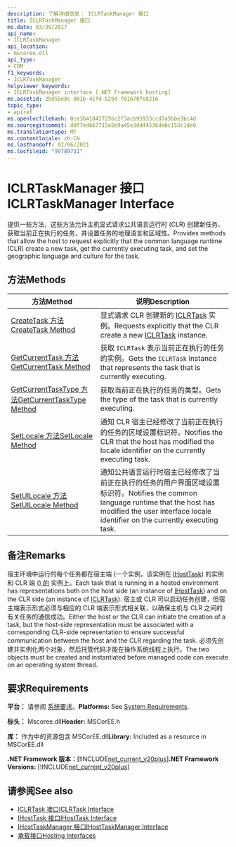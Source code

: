 ```yaml
---
description: 了解详细信息： ICLRTaskManager 接口
title: ICLRTaskManager 接口
ms.date: 03/30/2017
api_name:
- ICLRTaskManager
api_location:
- mscoree.dll
api_type:
- COM
f1_keywords:
- ICLRTaskManager
helpviewer_keywords:
- ICLRTaskManager interface [.NET Framework hosting]
ms.assetid: 2bd55e0c-001b-41fd-b29d-f01670fe8216
topic_type:
- apiref
ms.openlocfilehash: 0ce3641042725bc2f3acb95933ccd7a5bbe3bc4d
ms.sourcegitcommit: ddf7edb67715a5b9a45e3dd44536dabc153c1de0
ms.translationtype: MT
ms.contentlocale: zh-CN
ms.lasthandoff: 02/06/2021
ms.locfileid: "99789731"
---
```

# <a name="iclrtaskmanager-interface"></a><span data-ttu-id="0b42d-103">ICLRTaskManager 接口</span><span class="sxs-lookup"><span data-stu-id="0b42d-103">ICLRTaskManager Interface</span></span>

<span data-ttu-id="0b42d-104">提供一些方法，这些方法允许主机显式请求公共语言运行时 (CLR) 创建新任务、获取当前正在执行的任务，并设置任务的地理语言和区域性。</span><span class="sxs-lookup"><span data-stu-id="0b42d-104">Provides methods that allow the host to request explicitly that the common language runtime (CLR) create a new task, get the currently executing task, and set the geographic language and culture for the task.</span></span>  
  
## <a name="methods"></a><span data-ttu-id="0b42d-105">方法</span><span class="sxs-lookup"><span data-stu-id="0b42d-105">Methods</span></span>  
  
|<span data-ttu-id="0b42d-106">方法</span><span class="sxs-lookup"><span data-stu-id="0b42d-106">Method</span></span>|<span data-ttu-id="0b42d-107">说明</span><span class="sxs-lookup"><span data-stu-id="0b42d-107">Description</span></span>|  
|------------|-----------------|  
|[<span data-ttu-id="0b42d-108">CreateTask 方法</span><span class="sxs-lookup"><span data-stu-id="0b42d-108">CreateTask Method</span></span>](iclrtaskmanager-createtask-method.md)|<span data-ttu-id="0b42d-109">显式请求 CLR 创建新的 [ICLRTask](iclrtask-interface.md) 实例。</span><span class="sxs-lookup"><span data-stu-id="0b42d-109">Requests explicitly that the CLR create a new [ICLRTask](iclrtask-interface.md) instance.</span></span>|  
|[<span data-ttu-id="0b42d-110">GetCurrentTask 方法</span><span class="sxs-lookup"><span data-stu-id="0b42d-110">GetCurrentTask Method</span></span>](iclrtaskmanager-getcurrenttask-method.md)|<span data-ttu-id="0b42d-111">获取 `ICLRTask` 表示当前正在执行的任务的实例。</span><span class="sxs-lookup"><span data-stu-id="0b42d-111">Gets the `ICLRTask` instance that represents the task that is currently executing.</span></span>|  
|[<span data-ttu-id="0b42d-112">GetCurrentTaskType 方法</span><span class="sxs-lookup"><span data-stu-id="0b42d-112">GetCurrentTaskType Method</span></span>](iclrtaskmanager-getcurrenttasktype-method.md)|<span data-ttu-id="0b42d-113">获取当前正在执行的任务的类型。</span><span class="sxs-lookup"><span data-stu-id="0b42d-113">Gets the type of the task that is currently executing.</span></span>|  
|[<span data-ttu-id="0b42d-114">SetLocale 方法</span><span class="sxs-lookup"><span data-stu-id="0b42d-114">SetLocale Method</span></span>](iclrtaskmanager-setlocale-method.md)|<span data-ttu-id="0b42d-115">通知 CLR 宿主已经修改了当前正在执行的任务的区域设置标识符。</span><span class="sxs-lookup"><span data-stu-id="0b42d-115">Notifies the CLR that the host has modified the locale identifier on the currently executing task.</span></span>|  
|[<span data-ttu-id="0b42d-116">SetUILocale 方法</span><span class="sxs-lookup"><span data-stu-id="0b42d-116">SetUILocale Method</span></span>](iclrtaskmanager-setuilocale-method.md)|<span data-ttu-id="0b42d-117">通知公共语言运行时宿主已经修改了当前正在执行的任务的用户界面区域设置标识符。</span><span class="sxs-lookup"><span data-stu-id="0b42d-117">Notifies the common language runtime that the host has modified the user interface locale identifier on the currently executing task.</span></span>|  
  
## <a name="remarks"></a><span data-ttu-id="0b42d-118">备注</span><span class="sxs-lookup"><span data-stu-id="0b42d-118">Remarks</span></span>  

 <span data-ttu-id="0b42d-119">宿主环境中运行的每个任务都在宿主端 (一个实例，该实例在 [IHostTask](ihosttask-interface.md)) 的实例和 CLR 端 [ () 的](iclrtask-interface.md) 实例上。</span><span class="sxs-lookup"><span data-stu-id="0b42d-119">Each task that is running in a hosted environment has representations both on the host side (an instance of [IHostTask](ihosttask-interface.md)) and on the CLR side (an instance of [ICLRTask](iclrtask-interface.md)).</span></span> <span data-ttu-id="0b42d-120">宿主或 CLR 可以启动任务创建，但宿主端表示形式必须与相应的 CLR 端表示形式相关联，以确保主机与 CLR 之间的有关任务的通信成功。</span><span class="sxs-lookup"><span data-stu-id="0b42d-120">Either the host or the CLR can initiate the creation of a task, but the host-side representation must be associated with a corresponding CLR-side representation to ensure successful communication between the host and the CLR regarding the task.</span></span> <span data-ttu-id="0b42d-121">必须先创建并实例化两个对象，然后托管代码才能在操作系统线程上执行。</span><span class="sxs-lookup"><span data-stu-id="0b42d-121">The two objects must be created and instantiated before managed code can execute on an operating system thread.</span></span>  
  
## <a name="requirements"></a><span data-ttu-id="0b42d-122">要求</span><span class="sxs-lookup"><span data-stu-id="0b42d-122">Requirements</span></span>  

 <span data-ttu-id="0b42d-123">**平台：** 请参阅 [系统要求](../../get-started/system-requirements.md)。</span><span class="sxs-lookup"><span data-stu-id="0b42d-123">**Platforms:** See [System Requirements](../../get-started/system-requirements.md).</span></span>  
  
 <span data-ttu-id="0b42d-124">**标头：** Mscoree.dll</span><span class="sxs-lookup"><span data-stu-id="0b42d-124">**Header:** MSCorEE.h</span></span>  
  
 <span data-ttu-id="0b42d-125">**库：** 作为中的资源包含 MSCorEE.dll</span><span class="sxs-lookup"><span data-stu-id="0b42d-125">**Library:** Included as a resource in MSCorEE.dll</span></span>  
  
 <span data-ttu-id="0b42d-126">**.NET Framework 版本：**[!INCLUDE[net_current_v20plus](../../../../includes/net-current-v20plus-md.md)]</span><span class="sxs-lookup"><span data-stu-id="0b42d-126">**.NET Framework Versions:** [!INCLUDE[net_current_v20plus](../../../../includes/net-current-v20plus-md.md)]</span></span>  
  
## <a name="see-also"></a><span data-ttu-id="0b42d-127">请参阅</span><span class="sxs-lookup"><span data-stu-id="0b42d-127">See also</span></span>

- [<span data-ttu-id="0b42d-128">ICLRTask 接口</span><span class="sxs-lookup"><span data-stu-id="0b42d-128">ICLRTask Interface</span></span>](iclrtask-interface.md)
- [<span data-ttu-id="0b42d-129">IHostTask 接口</span><span class="sxs-lookup"><span data-stu-id="0b42d-129">IHostTask Interface</span></span>](ihosttask-interface.md)
- [<span data-ttu-id="0b42d-130">IHostTaskManager 接口</span><span class="sxs-lookup"><span data-stu-id="0b42d-130">IHostTaskManager Interface</span></span>](ihosttaskmanager-interface.md)
- [<span data-ttu-id="0b42d-131">承载接口</span><span class="sxs-lookup"><span data-stu-id="0b42d-131">Hosting Interfaces</span></span>](hosting-interfaces.md)

